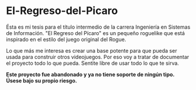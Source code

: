 # El-Regreso-del-Picaro

Ésta es mi tesis para el título intermedio de la carrera Ingeniería en Sistemas de Información. "El Regreso del Pícaro" es un pequeño roguelike que está inspirado en el estilo del juego original del Rogue.

Lo que más me interesa es crear una base potente para que pueda ser usada para construir otros videojuegos. Por eso voy a tratar de documentar el proyecto todo lo que pueda. Sentite libre de usar todo lo que te sirva.

**Este proyecto fue abandonado y ya no tiene soporte de ningún tipo. Úsese bajo su propio riesgo.**
